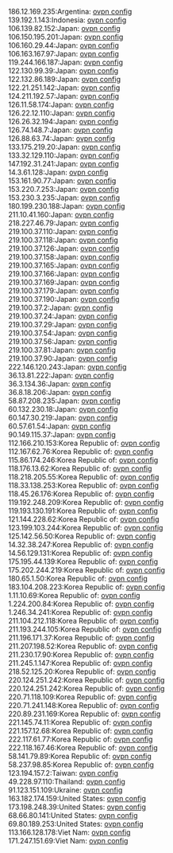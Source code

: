 186.12.169.235:Argentina: [ovpn config](vpn/186_12_169_235.ovpn)  
139.192.1.143:Indonesia: [ovpn config](vpn/139_192_1_143.ovpn)  
106.139.82.152:Japan: [ovpn config](vpn/106_139_82_152.ovpn)  
106.150.195.201:Japan: [ovpn config](vpn/106_150_195_201.ovpn)  
106.160.29.44:Japan: [ovpn config](vpn/106_160_29_44.ovpn)  
106.163.167.97:Japan: [ovpn config](vpn/106_163_167_97.ovpn)  
119.244.166.187:Japan: [ovpn config](vpn/119_244_166_187.ovpn)  
122.130.99.39:Japan: [ovpn config](vpn/122_130_99_39.ovpn)  
122.132.86.189:Japan: [ovpn config](vpn/122_132_86_189.ovpn)  
122.21.251.142:Japan: [ovpn config](vpn/122_21_251_142.ovpn)  
124.211.192.57:Japan: [ovpn config](vpn/124_211_192_57.ovpn)  
126.11.58.174:Japan: [ovpn config](vpn/126_11_58_174.ovpn)  
126.22.12.110:Japan: [ovpn config](vpn/126_22_12_110.ovpn)  
126.26.32.194:Japan: [ovpn config](vpn/126_26_32_194.ovpn)  
126.74.148.7:Japan: [ovpn config](vpn/126_74_148_7.ovpn)  
126.88.63.74:Japan: [ovpn config](vpn/126_88_63_74.ovpn)  
133.175.219.20:Japan: [ovpn config](vpn/133_175_219_20.ovpn)  
133.32.129.110:Japan: [ovpn config](vpn/133_32_129_110.ovpn)  
147.192.31.241:Japan: [ovpn config](vpn/147_192_31_241.ovpn)  
14.3.61.128:Japan: [ovpn config](vpn/14_3_61_128.ovpn)  
153.161.90.77:Japan: [ovpn config](vpn/153_161_90_77.ovpn)  
153.220.7.253:Japan: [ovpn config](vpn/153_220_7_253.ovpn)  
153.230.3.235:Japan: [ovpn config](vpn/153_230_3_235.ovpn)  
180.199.230.188:Japan: [ovpn config](vpn/180_199_230_188.ovpn)  
211.10.41.160:Japan: [ovpn config](vpn/211_10_41_160.ovpn)  
218.227.46.79:Japan: [ovpn config](vpn/218_227_46_79.ovpn)  
219.100.37.110:Japan: [ovpn config](vpn/219_100_37_110.ovpn)  
219.100.37.118:Japan: [ovpn config](vpn/219_100_37_118.ovpn)  
219.100.37.126:Japan: [ovpn config](vpn/219_100_37_126.ovpn)  
219.100.37.158:Japan: [ovpn config](vpn/219_100_37_158.ovpn)  
219.100.37.165:Japan: [ovpn config](vpn/219_100_37_165.ovpn)  
219.100.37.166:Japan: [ovpn config](vpn/219_100_37_166.ovpn)  
219.100.37.169:Japan: [ovpn config](vpn/219_100_37_169.ovpn)  
219.100.37.179:Japan: [ovpn config](vpn/219_100_37_179.ovpn)  
219.100.37.190:Japan: [ovpn config](vpn/219_100_37_190.ovpn)  
219.100.37.2:Japan: [ovpn config](vpn/219_100_37_2.ovpn)  
219.100.37.24:Japan: [ovpn config](vpn/219_100_37_24.ovpn)  
219.100.37.29:Japan: [ovpn config](vpn/219_100_37_29.ovpn)  
219.100.37.54:Japan: [ovpn config](vpn/219_100_37_54.ovpn)  
219.100.37.56:Japan: [ovpn config](vpn/219_100_37_56.ovpn)  
219.100.37.81:Japan: [ovpn config](vpn/219_100_37_81.ovpn)  
219.100.37.90:Japan: [ovpn config](vpn/219_100_37_90.ovpn)  
222.146.120.243:Japan: [ovpn config](vpn/222_146_120_243.ovpn)  
36.13.81.222:Japan: [ovpn config](vpn/36_13_81_222.ovpn)  
36.3.134.36:Japan: [ovpn config](vpn/36_3_134_36.ovpn)  
36.8.18.206:Japan: [ovpn config](vpn/36_8_18_206.ovpn)  
58.87.208.235:Japan: [ovpn config](vpn/58_87_208_235.ovpn)  
60.132.230.18:Japan: [ovpn config](vpn/60_132_230_18.ovpn)  
60.147.30.219:Japan: [ovpn config](vpn/60_147_30_219.ovpn)  
60.57.61.54:Japan: [ovpn config](vpn/60_57_61_54.ovpn)  
90.149.115.37:Japan: [ovpn config](vpn/90_149_115_37.ovpn)  
112.166.210.153:Korea Republic of: [ovpn config](vpn/112_166_210_153.ovpn)  
112.167.62.76:Korea Republic of: [ovpn config](vpn/112_167_62_76.ovpn)  
115.86.174.246:Korea Republic of: [ovpn config](vpn/115_86_174_246.ovpn)  
118.176.13.62:Korea Republic of: [ovpn config](vpn/118_176_13_62.ovpn)  
118.218.205.55:Korea Republic of: [ovpn config](vpn/118_218_205_55.ovpn)  
118.33.138.253:Korea Republic of: [ovpn config](vpn/118_33_138_253.ovpn)  
118.45.26.176:Korea Republic of: [ovpn config](vpn/118_45_26_176.ovpn)  
119.192.248.209:Korea Republic of: [ovpn config](vpn/119_192_248_209.ovpn)  
119.193.130.191:Korea Republic of: [ovpn config](vpn/119_193_130_191.ovpn)  
121.144.228.62:Korea Republic of: [ovpn config](vpn/121_144_228_62.ovpn)  
123.199.103.244:Korea Republic of: [ovpn config](vpn/123_199_103_244.ovpn)  
125.142.56.50:Korea Republic of: [ovpn config](vpn/125_142_56_50.ovpn)  
14.32.38.247:Korea Republic of: [ovpn config](vpn/14_32_38_247.ovpn)  
14.56.129.131:Korea Republic of: [ovpn config](vpn/14_56_129_131.ovpn)  
175.195.44.139:Korea Republic of: [ovpn config](vpn/175_195_44_139.ovpn)  
175.202.244.219:Korea Republic of: [ovpn config](vpn/175_202_244_219.ovpn)  
180.65.1.50:Korea Republic of: [ovpn config](vpn/180_65_1_50.ovpn)  
183.104.208.223:Korea Republic of: [ovpn config](vpn/183_104_208_223.ovpn)  
1.11.10.69:Korea Republic of: [ovpn config](vpn/1_11_10_69.ovpn)  
1.224.200.84:Korea Republic of: [ovpn config](vpn/1_224_200_84.ovpn)  
1.246.34.241:Korea Republic of: [ovpn config](vpn/1_246_34_241.ovpn)  
211.104.212.118:Korea Republic of: [ovpn config](vpn/211_104_212_118.ovpn)  
211.193.244.105:Korea Republic of: [ovpn config](vpn/211_193_244_105.ovpn)  
211.196.171.37:Korea Republic of: [ovpn config](vpn/211_196_171_37.ovpn)  
211.207.198.52:Korea Republic of: [ovpn config](vpn/211_207_198_52.ovpn)  
211.230.17.90:Korea Republic of: [ovpn config](vpn/211_230_17_90.ovpn)  
211.245.1.147:Korea Republic of: [ovpn config](vpn/211_245_1_147.ovpn)  
218.52.125.20:Korea Republic of: [ovpn config](vpn/218_52_125_20.ovpn)  
220.124.251.242:Korea Republic of: [ovpn config](vpn/220_124_251_242.ovpn)  
220.124.251.242:Korea Republic of: [ovpn config](vpn/220_124_251_242.ovpn)  
220.71.118.109:Korea Republic of: [ovpn config](vpn/220_71_118_109.ovpn)  
220.71.241.148:Korea Republic of: [ovpn config](vpn/220_71_241_148.ovpn)  
220.89.231.169:Korea Republic of: [ovpn config](vpn/220_89_231_169.ovpn)  
221.145.74.11:Korea Republic of: [ovpn config](vpn/221_145_74_11.ovpn)  
221.157.12.68:Korea Republic of: [ovpn config](vpn/221_157_12_68.ovpn)  
222.117.61.77:Korea Republic of: [ovpn config](vpn/222_117_61_77.ovpn)  
222.118.167.46:Korea Republic of: [ovpn config](vpn/222_118_167_46.ovpn)  
58.141.79.89:Korea Republic of: [ovpn config](vpn/58_141_79_89.ovpn)  
58.237.98.85:Korea Republic of: [ovpn config](vpn/58_237_98_85.ovpn)  
123.194.157.2:Taiwan: [ovpn config](vpn/123_194_157_2.ovpn)  
49.228.97.110:Thailand: [ovpn config](vpn/49_228_97_110.ovpn)  
91.123.151.109:Ukraine: [ovpn config](vpn/91_123_151_109.ovpn)  
163.182.174.159:United States: [ovpn config](vpn/163_182_174_159.ovpn)  
173.198.248.39:United States: [ovpn config](vpn/173_198_248_39.ovpn)  
68.66.80.141:United States: [ovpn config](vpn/68_66_80_141.ovpn)  
69.80.189.253:United States: [ovpn config](vpn/69_80_189_253.ovpn)  
113.166.128.178:Viet Nam: [ovpn config](vpn/113_166_128_178.ovpn)  
171.247.151.69:Viet Nam: [ovpn config](vpn/171_247_151_69.ovpn)  
